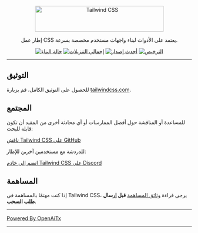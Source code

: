 <p align="center">
  <a href="https://tailwindcss.com" target="_blank">
    <picture>
      <source media="(prefers-color-scheme: dark)" srcset="https://raw.githubusercontent.com/tailwindlabs/tailwindcss/HEAD/.github/logo-dark.svg">
      <source media="(prefers-color-scheme: light)" srcset="https://raw.githubusercontent.com/tailwindlabs/tailwindcss/HEAD/.github/logo-light.svg">
      <img alt="Tailwind CSS" src="https://raw.githubusercontent.com/tailwindlabs/tailwindcss/HEAD/.github/logo-light.svg" width="350" height="70" style="max-width: 100%;">
    </picture>
  </a>
</p>

<p align="center">
  إطار عمل CSS يعتمد على الأدوات لبناء واجهات مستخدم مخصصة بسرعة.
</p>

<p align="center">
    <a href="https://github.com/tailwindlabs/tailwindcss/actions"><img src="https://img.shields.io/github/actions/workflow/status/tailwindlabs/tailwindcss/ci.yml?branch=next" alt="حالة البناء"></a>
    <a href="https://www.npmjs.com/package/tailwindcss"><img src="https://img.shields.io/npm/dt/tailwindcss.svg" alt="إجمالي التنزيلات"></a>
    <a href="https://github.com/tailwindcss/tailwindcss/releases"><img src="https://img.shields.io/npm/v/tailwindcss.svg" alt="أحدث إصدار"></a>
    <a href="https://github.com/tailwindcss/tailwindcss/blob/master/LICENSE"><img src="https://img.shields.io/npm/l/tailwindcss.svg" alt="الترخيص"></a>
</p>

---

## التوثيق

للحصول على التوثيق الكامل، قم بزيارة [tailwindcss.com](https://tailwindcss.com).

## المجتمع

للمساعدة أو المناقشة حول أفضل الممارسات أو أي محادثة أخرى من المفيد أن تكون قابلة للبحث:

[ناقش Tailwind CSS على GitHub](https://github.com/tailwindcss/tailwindcss/discussions)

للدردشة مع مستخدمين آخرين للإطار:

[انضم إلى خادم Tailwind CSS على Discord](https://discord.gg/7NF8GNe)

## المساهمة

إذا كنت مهتمًا بالمساهمة في Tailwind CSS، يرجى قراءة [وثائق المساهمة](https://github.com/tailwindcss/tailwindcss/blob/next/.github/CONTRIBUTING.md) **قبل إرسال طلب السحب**.

---

[Powered By OpenAiTx](https://github.com/OpenAiTx/OpenAiTx)

---